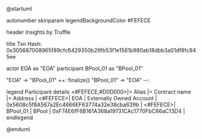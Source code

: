 

@startuml

autonumber
skinparam legendBackgroundColor #FEFECE

<style>
      header {
        HorizontalAlignment left
        FontColor purple
        FontSize 14
        Padding 10
      }
    </style>

header Insights by Truffle

title Txn Hash: 0x305687008965f89cfc6429350b29fb53f1e1561b980ab18dbb3a01df8fc945ee


actor EOA as "EOA"
participant BPool_01 as "BPool_01"

"EOA" -> "BPool_01" ++: finalize()
"BPool_01" -> "EOA" --: 

legend
Participant details
<#FEFECE,#D0D000>|= Alias |= Contract name |= Address |
<#FEFECE>| EOA | Externally Owned Account | 0x5608c5f8A567a2Ec4666EF63774a32e38cba639b |
<#FEFECE>| BPool_01 | BPool | 0xF74E6fF6B161A368a19731CAc1770FbC86aC13D4 |
endlegend

@enduml